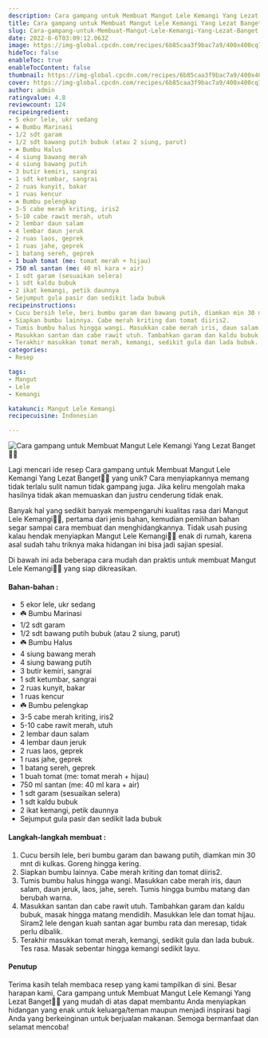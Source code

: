 ```yaml
---
description: Cara gampang untuk Membuat Mangut Lele Kemangi Yang Lezat Banget"
title: Cara gampang untuk Membuat Mangut Lele Kemangi Yang Lezat Banget
slug: Cara-gampang-untuk-Membuat-Mangut-Lele-Kemangi-Yang-Lezat-Banget
date: 2022-8-6T03:09:12.063Z
image: https://img-global.cpcdn.com/recipes/6b85caa3f9bac7a9/400x400cq70/photo.jpg
hideToc: false
enableToc: true
enableTocContent: false
thumbnail: https://img-global.cpcdn.com/recipes/6b85caa3f9bac7a9/400x400cq70/photo.jpg
cover: https://img-global.cpcdn.com/recipes/6b85caa3f9bac7a9/400x400cq70/photo.jpg
author: admin
ratingvalue: 4.8
reviewcount: 124
recipeingredient:
- 5 ekor lele, ukr sedang
- ☘️ Bumbu Marinasi
- 1/2 sdt garam
- 1/2 sdt bawang putih bubuk (atau 2 siung, parut)
- ☘️ Bumbu Halus
- 4 siung bawang merah
- 4 siung bawang putih
- 3 butir kemiri, sangrai
- 1 sdt ketumbar, sangrai
- 2 ruas kunyit, bakar
- 1 ruas kencur
- ☘️ Bumbu pelengkap
- 3-5 cabe merah kriting, iris2
- 5-10 cabe rawit merah, utuh
- 2 lembar daun salam
- 4 lembar daun jeruk
- 2 ruas laos, geprek
- 1 ruas jahe, geprek
- 1 batang sereh, geprek
- 1 buah tomat (me: tomat merah + hijau)
- 750 ml santan (me: 40 ml kara + air)
- 1 sdt garam (sesuaikan selera)
- 1 sdt kaldu bubuk
- 2 ikat kemangi, petik daunnya
- Sejumput gula pasir dan sedikit lada bubuk
recipeinstructions:
- Cucu bersih lele, beri bumbu garam dan bawang putih, diamkan min 30 mnt di kulkas. Goreng hingga kering.
- Siapkan bumbu lainnya. Cabe merah kriting dan tomat diiris2.
- Tumis bumbu halus hingga wangi. Masukkan cabe merah iris, daun salam, daun jeruk, laos, jahe, sereh. Tumis hingga bumbu matang dan berubah warna.
- Masukkan santan dan cabe rawit utuh. Tambahkan garam dan kaldu bubuk, masak hingga matang mendidih. Masukkan lele dan tomat hijau. Siram2 lele dengan kuah santan agar bumbu rata dan meresap, tidak perlu dibalik.
- Terakhir masukkan tomat merah, kemangi, sedikit gula dan lada bubuk. Tes rasa. Masak sebentar hingga kemangi sedikit layu.
categories:
- Resep

tags:
- Mangut
- Lele
- Kemangi

katakunci: Mangut Lele Kemangi
recipecuisine: Indonesian

---
```


![Cara gampang untuk Membuat Mangut Lele Kemangi Yang Lezat Banget👩‍🍳](https://img-global.cpcdn.com/recipes/6b85caa3f9bac7a9/400x400cq70/photo.jpg)

Lagi mencari ide resep Cara gampang untuk Membuat Mangut Lele Kemangi Yang Lezat Banget👩‍🍳 yang unik? Cara menyiapkannya memang tidak terlalu sulit namun tidak gampang juga. Jika keliru mengolah maka hasilnya tidak akan memuaskan dan justru cenderung tidak enak.

Banyak hal yang sedikit banyak mempengaruhi kualitas rasa dari Mangut Lele Kemangi👩‍🍳, pertama dari jenis bahan, kemudian pemilihan bahan segar sampai cara membuat dan menghidangkannya. Tidak usah pusing kalau hendak menyiapkan Mangut Lele Kemangi👩‍🍳 enak di rumah, karena asal sudah tahu triknya maka hidangan ini bisa jadi sajian spesial.

Di bawah ini ada beberapa cara mudah dan praktis untuk membuat Mangut Lele Kemangi👩‍🍳 yang siap dikreasikan.

<!--inarticleads1-->

#### Bahan-bahan :

- 5 ekor lele, ukr sedang
- ☘️ Bumbu Marinasi
- 1/2 sdt garam
- 1/2 sdt bawang putih bubuk (atau 2 siung, parut)
- ☘️ Bumbu Halus
- 4 siung bawang merah
- 4 siung bawang putih
- 3 butir kemiri, sangrai
- 1 sdt ketumbar, sangrai
- 2 ruas kunyit, bakar
- 1 ruas kencur
- ☘️ Bumbu pelengkap
- 3-5 cabe merah kriting, iris2
- 5-10 cabe rawit merah, utuh
- 2 lembar daun salam
- 4 lembar daun jeruk
- 2 ruas laos, geprek
- 1 ruas jahe, geprek
- 1 batang sereh, geprek
- 1 buah tomat (me: tomat merah + hijau)
- 750 ml santan (me: 40 ml kara + air)
- 1 sdt garam (sesuaikan selera)
- 1 sdt kaldu bubuk
- 2 ikat kemangi, petik daunnya
- Sejumput gula pasir dan sedikit lada bubuk

<!--inarticleads2-->

#### Langkah-langkah membuat :

1. Cucu bersih lele, beri bumbu garam dan bawang putih, diamkan min 30 mnt di kulkas. Goreng hingga kering.
1. Siapkan bumbu lainnya. Cabe merah kriting dan tomat diiris2.
1. Tumis bumbu halus hingga wangi. Masukkan cabe merah iris, daun salam, daun jeruk, laos, jahe, sereh. Tumis hingga bumbu matang dan berubah warna.
1. Masukkan santan dan cabe rawit utuh. Tambahkan garam dan kaldu bubuk, masak hingga matang mendidih. Masukkan lele dan tomat hijau. Siram2 lele dengan kuah santan agar bumbu rata dan meresap, tidak perlu dibalik.
1. Terakhir masukkan tomat merah, kemangi, sedikit gula dan lada bubuk. Tes rasa. Masak sebentar hingga kemangi sedikit layu.

#### Penutup

Terima kasih telah membaca resep yang kami tampilkan di sini. Besar harapan kami, Cara gampang untuk Membuat Mangut Lele Kemangi Yang Lezat Banget👩‍🍳 yang mudah di atas dapat membantu Anda menyiapkan hidangan yang enak untuk keluarga/teman maupun menjadi inspirasi bagi Anda yang berkeinginan untuk berjualan makanan. Semoga bermanfaat dan selamat mencoba!